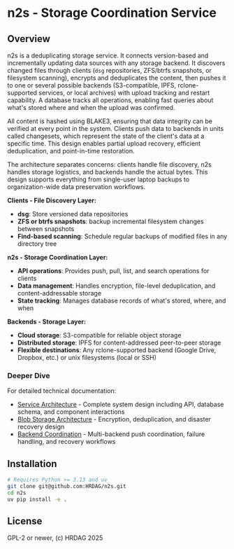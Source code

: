 <!-- 
  Author: PB & Claude
  Maintainer: PB
  Original date: 2025.05.13
  License: (c) HRDAG, 2025, GPL-2 or newer
 --> 

# n2s - Storage Coordination Service

## Overview

n2s is a deduplicating storage service. It connects version-based and incrementally updating data sources with any storage backend. It discovers changed files through clients (`dsg` repositories, ZFS/btrfs snapshots, or filesystem scanning), encrypts and deduplicates the content, then pushes it to one or several possible backends (S3-compatible, IPFS, rclone-supported services, or local archives) with upload tracking and restart capability. A database tracks all operations, enabling fast queries about what's stored where and when the upload was confirmed.

All content is hashed using BLAKE3, ensuring that data integrity can be verified at every point in the system. Clients push data to backends in units called changesets, which represent the state of the client's data at a specific time. This design enables partial upload recovery, efficient deduplication, and point-in-time restoration.

The architecture separates concerns: clients handle file discovery, n2s handles storage logistics, and backends handle the actual bytes. This design supports everything from single-user laptop backups to organization-wide data preservation workflows.

**Clients - File Discovery Layer:**
- **dsg**: Store versioned data repositories
- **ZFS or btrfs snapshots**: backup incremental filesystem changes between snapshots
- **Find-based scanning**: Schedule regular backups of modified files in any directory tree

**n2s - Storage Coordination Layer:**
- **API operations**: Provides push, pull, list, and search operations for clients
- **Data management**: Handles encryption, file-level deduplication, and content-addressable storage
- **State tracking**: Manages database records of what's stored, where, and when

**Backends - Storage Layer:**
- **Cloud storage**: S3-compatible for reliable object storage
- **Distributed storage**: IPFS for content-addressed peer-to-peer storage
- **Flexible destinations**: Any rclone-supported backend (Google Drive, Dropbox, etc.) or unix filesystems (local or SSH)

### Deeper Dive

For detailed technical documentation:
- [Service Architecture](docs/service-architecture.md) - Complete system design including API, database schema, and component interactions
- [Blob Storage Architecture](docs/blob-storage-architecture.md) - Encryption, deduplication, and disaster recovery design
- [Backend Coordination](docs/backend-coordination.md) - Multi-backend push coordination, failure handling, and recovery workflows

## Installation

```bash
# Requires Python >= 3.13 and uv
git clone git@github.com:HRDAG/n2s.git
cd n2s
uv pip install -e .
```


## License

GPL-2 or newer, (c) HRDAG 2025

